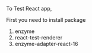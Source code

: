 To Test React app,

First you need to install package
1. enzyme
2. react-test-renderer
3. enzyme-adapter-react-16

